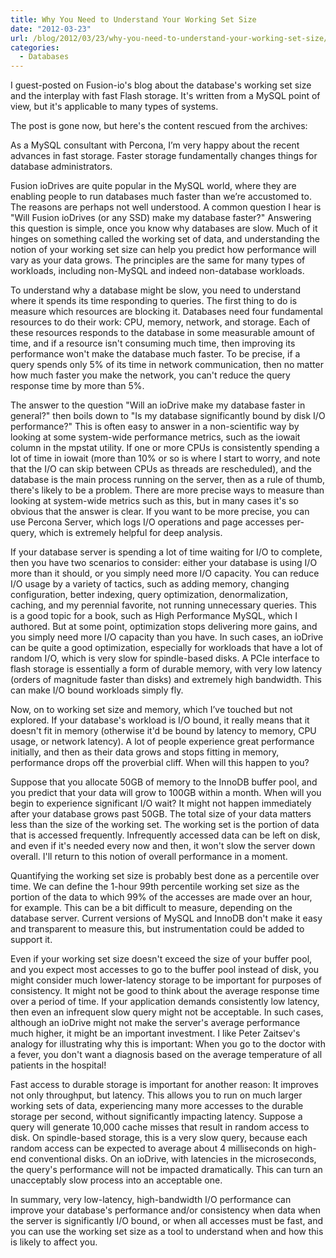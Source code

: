 ```yaml
---
title: Why You Need to Understand Your Working Set Size
date: "2012-03-23"
url: /blog/2012/03/23/why-you-need-to-understand-your-working-set-size/
categories:
  - Databases
---
```

I guest-posted on Fusion-io's blog about the database's working set size and the interplay with fast Flash storage. It's written from a MySQL point of view, but it's applicable to many types of systems.

The post is gone now, but here's the content rescued from the archives:

As a MySQL consultant with Percona, I’m very happy about the recent advances in
fast storage. Faster storage fundamentally changes things for database
administrators.

Fusion ioDrives are quite popular in the MySQL world, where they are enabling
people to run databases much faster than we’re accustomed to.  The reasons are
perhaps not well understood.  A common question I hear is "Will Fusion ioDrives
(or any SSD) make my database faster?"  Answering this question is simple, once
you know why databases are slow.  Much of it hinges on something called the
working set of data, and understanding the notion of your working set size can
help you predict how performance will vary as your data grows.  The principles
are the same for many types of workloads, including non-MySQL and indeed
non-database workloads.

To understand why a database might be slow, you need to understand where it
spends its time responding to queries.  The first thing to do is measure which
resources are blocking it.  Databases need four fundamental resources to do
their work: CPU, memory, network, and storage.  Each of these resources responds
to the database in some measurable amount of time, and if a resource isn't
consuming much time, then improving its performance won't make the database much
faster.  To be precise, if a query spends only 5% of its time in network
communication, then no matter how much faster you make the network, you can't
reduce the query response time by more than 5%.

The answer to the question "Will an ioDrive make my database faster in general?"
then boils down to "Is my database significantly bound by disk I/O performance?"
This is often easy to answer in a non-scientific way by looking at some
system-wide performance metrics, such as the iowait column in the mpstat
utility.  If one or more CPUs is consistently spending a lot of time in iowait
(more than 10% or so is where I start to worry, and note that the I/O can skip
between CPUs as threads are rescheduled), and the database is the main process
running on the server, then as a rule of thumb, there's likely to be a problem.
There are more precise ways to measure than looking at system-wide metrics such
as this, but in many cases it's so obvious that the answer is clear. If you want
to be more precise, you can use Percona Server, which logs I/O operations and
page accesses per-query, which is extremely helpful for deep analysis.

If your database server is spending a lot of time waiting for I/O to complete,
then you have two scenarios to consider: either your database is using I/O more
than it should, or you simply need more I/O capacity.  You can reduce I/O usage
by a variety of tactics, such as adding memory, changing configuration, better
indexing, query optimization, denormalization, caching, and my perennial
favorite, not running unnecessary queries. This is a good topic for a book, such
as High Performance MySQL, which I authored.  But at some point, optimization
stops delivering more gains, and you simply need more I/O capacity than you
have.  In such cases, an ioDrive can be quite a good optimization, especially
for workloads that have a lot of random I/O, which is very slow for
spindle-based disks.  A PCIe interface to flash storage is essentially a form of
durable memory, with very low latency (orders of magnitude faster than disks)
and extremely high bandwidth.  This can make I/O bound workloads simply fly.

Now, on to working set size and memory, which I’ve touched but not explored.  If
your database's workload is I/O bound, it really means that it doesn't fit in
memory (otherwise it'd be bound by latency to memory, CPU usage, or network
latency).  A lot of people experience great performance initially, and then as
their data grows and stops fitting in memory, performance drops off the
proverbial cliff.  When will this happen to you?

Suppose that you allocate 50GB of memory to the InnoDB buffer pool, and you
predict that your data will grow to 100GB within a month.  When will you begin
to experience significant I/O wait?  It might not happen immediately after your
database grows past 50GB.  The total size of your data matters less than the
size of the working set.  The working set is the portion of data that is
accessed frequently. Infrequently accessed data can be left on disk, and even if
it's needed every now and then, it won't slow the server down overall.  I'll
return to this notion of overall performance in a moment.

Quantifying the working set size is probably best done as a percentile over
time.  We can define the 1-hour 99th percentile working set size as the portion
of the data to which 99% of the accesses are made over an hour, for example.
This can be a bit difficult to measure, depending on the database server.
Current versions of MySQL and InnoDB don't make it easy and transparent to
measure this, but instrumentation could be added to support it.

Even if your working set size doesn't exceed the size of your buffer pool, and
you expect most accesses to go to the buffer pool instead of disk, you might
consider much lower-latency storage to be important for purposes of consistency.
It might not be good to think about the average response time over a period of
time.  If your application demands consistently low latency, then even an
infrequent slow query might not be acceptable.  In such cases, although an
ioDrive might not make the server's average performance much higher, it might be
an important investment.  I like Peter Zaitsev's analogy for illustrating why
this is important: When you go to the doctor with a fever, you don't want a
diagnosis based on the average temperature of all patients in the hospital!

Fast access to durable storage is important for another reason: It improves not
only throughput, but latency.  This allows you to run on much larger working
sets of data, experiencing many more accesses to the durable storage per second,
without significantly impacting latency.  Suppose a query will generate 10,000
cache misses that result in random access to disk.  On spindle-based storage,
this is a very slow query, because each random access can be expected to average
about 4 milliseconds on high-end conventional disks.  On an ioDrive, with
latencies in the microseconds, the query's performance will not be impacted
dramatically.  This can turn an unacceptably slow process into an acceptable
one.

In summary, very low-latency, high-bandwidth I/O performance can improve your
database's performance and/or consistency when data when the server is
significantly I/O bound, or when all accesses must be fast, and you can use the
working set size as a tool to understand when and how this is likely to affect
you.
